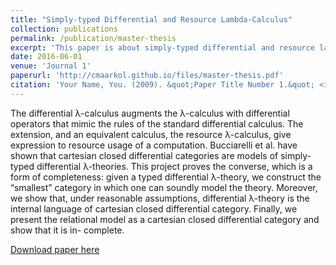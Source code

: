 ```yaml
---
title: "Simply-typed Differential and Resource Lambda-Calculus"
collection: publications
permalink: /publication/master-thesis
excerpt: 'This paper is about simply-typed differential and resource lambda-calculus'
date: 2016-06-01
venue: 'Journal 1'
paperurl: 'http://cmaarkol.github.io/files/master-thesis.pdf'
citation: 'Your Name, You. (2009). &quot;Paper Title Number 1.&quot; <i>Journal 1</i>. 1(1).'
---
```


The differential λ-calculus augments the λ-calculus with differential operators that mimic the rules of the standard differential calculus. The extension, and an equivalent calculus, the resource λ-calculus, give expression to resource usage of a computation. Bucciarelli et al. have shown that cartesian closed differential categories are models of simply-typed differential λ-theories. This project proves the converse, which is a form of completeness: given a typed differential λ-theory, we construct the “smallest” category in which one can soundly model the theory. Moreover, we show that, under reasonable assumptions, differential λ-theory is the internal language of cartesian closed differential category. Finally, we present the relational model as a cartesian closed differential category and show that it is in- complete.

[Download paper here](http://cmaarkol.github.io/files/paper1.pdf)